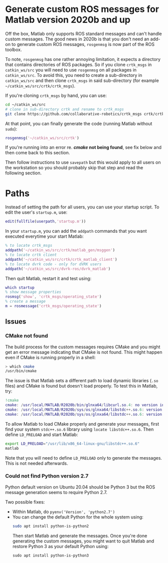 # Generate custom ROS messages for Matlab version 2020b and up 

Off the box, Matlab only supports ROS standard messages and can't handle custom messages.  The good news in 2020b is that you don't need an add-on to generate custom ROS messages, `rosgenmsg` is now part of the ROS toolbox.

To note, `rosgenmsg` has one rather annoying limitation, it expects a directory that contains directories of ROS packages.   So if you clone `crtk_msgs` in `catkin_ws/src` you will need to use `rosgenmsg` on all packages in `catkin_ws/src`.  To avoid this, you need to create a sub-directory in `catkin_ws/src` and then clone `crtk_msgs` in said sub-directory (for example `~/catkin_ws/src/crtk/crtk_msgs`).

If you're cloning `crtk_msgs` by hand, you can use:
```sh
cd ~/catkin_ws/src
# clone in sub-directory crtk and rename to crtk_msgs
git clone https://github.com/collaborative-robotics/crtk_msgs crtk/crtk_msgs
```

At that point, you can finally generate the code (running Matlab without `sudo`):
```matlab
rosgenmsg('~/catkin_ws/src/crtk')
```

If you're running into an error re. **_cmake_ not being found**, see fix below and then come back to this section.

Then follow instructions to use `savepath` but this would apply to all users on the workstation so you should probably skip that step and read the following section.

# Paths

Instead of setting the path for all users, you can use your startup script.  To edit the user's `startup.m`, use:
```matlab
edit(fullfile(userpath,'startup.m'))
```
In your `startup.m`, you can add the `addpath` commands that you want executed everytime your start Matlab:
```matlab
% to locate crtk_msgs
addpath('~/catkin_ws/src/crtk/matlab_gen/msggen')
% to locate crtk client
addpath('~/catkin_ws/src/crtk/crtk_matlab_client')
% to locate dvrk code - only for dVRK users
addpath('~/catkin_ws/src/dvrk-ros/dvrk_matlab')
```

Then quit Matlab, restart it and test using:
```matlab
which startup
% show message properties
rosmsg('show', 'crtk_msgs/operating_state')
% create a message
m = rosmessage('crtk_msgs/operating_state')
```

## Issues

### CMake not found

The build process for the custom messages requires CMake and you might get an error message indicating that CMake is not found.  This might happen even if CMake is running properly in a shell:
```sh
> which cmake
/usr/bin/cmake
```

The issue is that Matlab sets a different path to load dynamic libraries (`.so` files) and CMake is found but doesn't load properly.  To test this in Matlab, try:
```matlab
!cmake
cmake: /usr/local/MATLAB/R2020b/bin/glnxa64/libcurl.so.4: no version information available (required by cmake)
cmake: /usr/local/MATLAB/R2020b/sys/os/glnxa64/libstdc++.so.6: version `GLIBCXX_3.4.26' not found (required by cmake)
cmake: /usr/local/MATLAB/R2020b/sys/os/glnxa64/libstdc++.so.6: version `GLIBCXX_3.4.26' not found (required by /usr/lib/x86_64-linux-gnu/libjsoncpp.so.1)
```

To allow Matlab to load CMake properly and generate your messages, first find your system `stdc++.so.6` library using `locate libstdc++.so.6`.  Then define `LD_PRELOAD` and start Matlab:
```sh
export LD_PRELOAD="/usr/lib/x86_64-linux-gnu/libstdc++.so.6"
matlab
```

Note that you will need to define `LD_PRELOAD` only to generate the messages.  This is not needed afterwards.

### Could not find Python version 2.7

Python default version on Ubuntu 20.04 should be Python 3 but the ROS message generation seems to require Python 2.7.

Two possible fixes:
* Within Matlab, do `pyenv('Version', 'python2.7')`
* You can change the default Python for the whole system using:
  ```sh
  sudo apt install python-is-python2
  ```
  Then start Matlab and generate the messages.  Once you're done generating the custom messages, you might want to quit Matlab and restore Python 3 as your default Python using:
  ```
  sudo apt install python-is-python3
  ```
